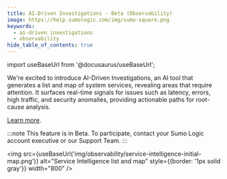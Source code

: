 ```yaml
---
title: AI-Driven Investigations - Beta (Observability)
image: https://help.sumologic.com/img/sumo-square.png
keywords:
  - ai-driven investigations
  - observability
hide_table_of_contents: true    
---
```


import useBaseUrl from '@docusaurus/useBaseUrl';

We're excited to introduce AI-Driven Investigations, an AI tool that generates a list and map of system services, revealing areas that require attention. It surfaces real-time signals for issues such as latency, errors, high traffic, and security anomalies, providing actionable paths for root-cause analysis.

[Learn more](/docs/observability/ai-driven-investigations).

:::note
This feature is in Beta. To participate, contact your Sumo Logic account executive or our Support Team.
:::

<img src={useBaseUrl('img/observability/service-intelligence-initial-map.png')} alt="Service Intelligence list and map" style={{border: '1px solid gray'}} width="800" />